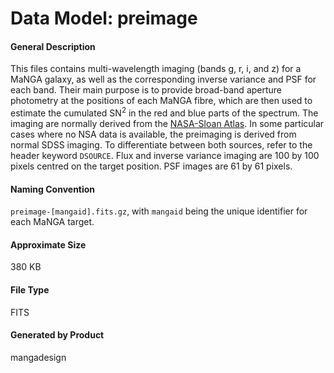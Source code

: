 
# Data Model: preimage



#### General Description
This files contains multi-wavelength imaging (bands g, r, i, and z)
            for a MaNGA galaxy, as well as the corresponding inverse variance
            and PSF for each band. Their main purpose is to provide broad-band
            aperture photometry at the positions of each MaNGA fibre, which
            are then used to estimate the cumulated SN<sup>2</sup> in the red
            and blue parts of the spectrum. The imaging are normally derived
            from the <a href="http://www.nsatlas.org">NASA-Sloan Atlas</a>. In
            some particular cases where no NSA data is available, the
            preimaging is derived from normal SDSS imaging. To differentiate
            between both sources, refer to the header keyword <code>DSOURCE</code>.
            Flux and inverse variance imaging are 100 by 100 pixels centred on
            the target position. PSF images are 61 by 61 pixels.


#### Naming Convention
<code>preimage-[mangaid]\.fits\.gz</code>, with
            <code>mangaid</code> being the unique identifier for each MaNGA
            target.


#### Approximate Size
380 KB


#### File Type
FITS


#### Generated by Product
mangadesign


